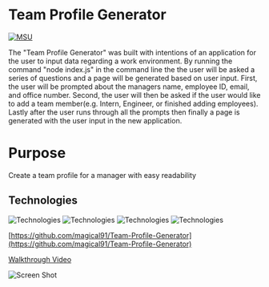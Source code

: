 # Team Profile Generator
[![MSU](https://img.shields.io/badge/MSU-Coding%20Bootcamp-green/)](https://bootcamp.msu.edu/)

The "Team Profile Generator" was built with intentions of an application for the user to input data regarding a work environment.
By running the command "node index.js" in the command line the the user will be asked a series of questions and a page will be generated based on user input. First, the user will be prompted about the managers name, employee ID, email, and office number. Second, the user will then be asked if the user would like to add a team member(e.g. Intern, Engineer, or finished adding employees). Lastly after the user runs through all the prompts then finally a page is generated with the user input in the new application.

# Purpose

Create a team profile for a manager with easy readability

## Technologies

![Technologies](https://img.shields.io/badge/-Git-F05032?logo=Git&logoColor=white)
![Technologies](https://img.shields.io/badge/-JavaScript-007396?logo=JavaScript&logoColor=white)
![Technologies](https://img.shields.io/badge/-Node.js-339933?logo=Node.js&logoColor=white)
![Technologies](https://img.shields.io/badge/-npm-CB3837?logo=npm&logoColor=white)

[https://github.com/magical91/Team-Profile-Generator](https://github.com/magical91/Team-Profile-Generator)

[Walkthrough Video](https://drive.google.com/file/d/1zs6vVIm2dev63NrDmUeDdBTc0B38IQ33/view)

![Screen Shot](https://github.com/magical91/Team-Profile-Generator/blob/main/images/sc1.png?raw=true)
